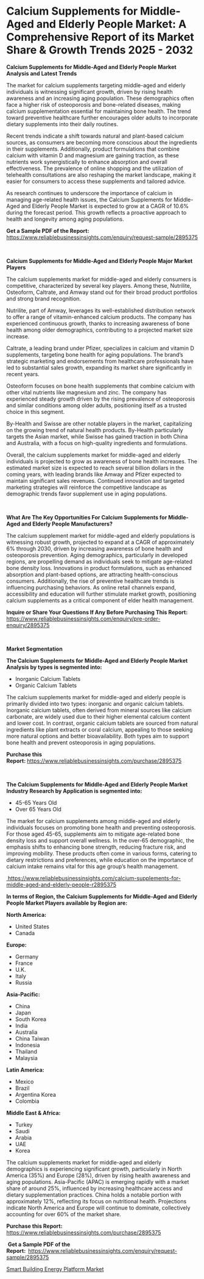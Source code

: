<p><h1>Calcium Supplements for Middle-Aged and Elderly People Market: A Comprehensive Report of its Market Share & Growth Trends 2025 - 2032</h1></p><p><strong>Calcium Supplements for Middle-Aged and Elderly People Market Analysis and Latest Trends</strong></p>
<p><p>The market for calcium supplements targeting middle-aged and elderly individuals is witnessing significant growth, driven by rising health awareness and an increasing aging population. These demographics often face a higher risk of osteoporosis and bone-related diseases, making calcium supplementation essential for maintaining bone health. The trend toward preventive healthcare further encourages older adults to incorporate dietary supplements into their daily routines.</p><p>Recent trends indicate a shift towards natural and plant-based calcium sources, as consumers are becoming more conscious about the ingredients in their supplements. Additionally, product formulations that combine calcium with vitamin D and magnesium are gaining traction, as these nutrients work synergistically to enhance absorption and overall effectiveness. The prevalence of online shopping and the utilization of telehealth consultations are also reshaping the market landscape, making it easier for consumers to access these supplements and tailored advice.</p><p>As research continues to underscore the importance of calcium in managing age-related health issues, the Calcium Supplements for Middle-Aged and Elderly People Market is expected to grow at a CAGR of 10.6% during the forecast period. This growth reflects a proactive approach to health and longevity among aging populations.</p></p>
<p><strong>Get a Sample PDF of the Report:&nbsp;</strong> <a href="https://www.reliablebusinessinsights.com/enquiry/request-sample/2895375?utm_campaign=2242&utm_medium=2&utm_source=Github&utm_content=ia&utm_term=15032025&utm_id=calcium-supplements-for-middle-aged-and-elderly-people">https://www.reliablebusinessinsights.com/enquiry/request-sample/2895375</a></p>
<p>&nbsp;</p>
<p><strong>Calcium Supplements for Middle-Aged and Elderly People Major Market Players</strong></p>
<p><p>The calcium supplements market for middle-aged and elderly consumers is competitive, characterized by several key players. Among these, Nutrilite, Osteoform, Caltrate, and Amway stand out for their broad product portfolios and strong brand recognition. </p><p>Nutrilite, part of Amway, leverages its well-established distribution network to offer a range of vitamin-enhanced calcium products. The company has experienced continuous growth, thanks to increasing awareness of bone health among older demographics, contributing to a projected market size increase.</p><p>Caltrate, a leading brand under Pfizer, specializes in calcium and vitamin D supplements, targeting bone health for aging populations. The brand’s strategic marketing and endorsements from healthcare professionals have led to substantial sales growth, expanding its market share significantly in recent years.</p><p>Osteoform focuses on bone health supplements that combine calcium with other vital nutrients like magnesium and zinc. The company has experienced steady growth driven by the rising prevalence of osteoporosis and similar conditions among older adults, positioning itself as a trusted choice in this segment.</p><p>By-Health and Swisse are other notable players in the market, capitalizing on the growing trend of natural health products. By-Health particularly targets the Asian market, while Swisse has gained traction in both China and Australia, with a focus on high-quality ingredients and formulations.</p><p>Overall, the calcium supplements market for middle-aged and elderly individuals is projected to grow as awareness of bone health increases. The estimated market size is expected to reach several billion dollars in the coming years, with leading brands like Amway and Pfizer expected to maintain significant sales revenues. Continued innovation and targeted marketing strategies will reinforce the competitive landscape as demographic trends favor supplement use in aging populations.</p></p>
<p>&nbsp;</p>
<p><strong>What Are The Key Opportunities For Calcium Supplements for Middle-Aged and Elderly People Manufacturers?</strong></p>
<p><p>The calcium supplement market for middle-aged and elderly populations is witnessing robust growth, projected to expand at a CAGR of approximately 6% through 2030, driven by increasing awareness of bone health and osteoporosis prevention. Aging demographics, particularly in developed regions, are propelling demand as individuals seek to mitigate age-related bone density loss. Innovations in product formulations, such as enhanced absorption and plant-based options, are attracting health-conscious consumers. Additionally, the rise of preventive healthcare trends is influencing purchasing behaviors. As online retail channels expand, accessibility and education will further stimulate market growth, positioning calcium supplements as a critical component of elder health management.</p></p>
<p><strong>Inquire or Share Your Questions If Any Before Purchasing This Report:</strong> <a href="https://www.reliablebusinessinsights.com/enquiry/pre-order-enquiry/2895375?utm_campaign=2242&utm_medium=2&utm_source=Github&utm_content=ia&utm_term=15032025&utm_id=calcium-supplements-for-middle-aged-and-elderly-people">https://www.reliablebusinessinsights.com/enquiry/pre-order-enquiry/2895375</a></p>
<p>&nbsp;</p>
<p><strong>Market Segmentation</strong></p>
<p><strong>The Calcium Supplements for Middle-Aged and Elderly People Market Analysis by types is segmented into:</strong></p>
<p><ul><li>Inorganic Calcium Tablets</li><li>Organic Calcium Tablets</li></ul></p>
<p><p>The calcium supplements market for middle-aged and elderly people is primarily divided into two types: inorganic and organic calcium tablets. Inorganic calcium tablets, often derived from mineral sources like calcium carbonate, are widely used due to their higher elemental calcium content and lower cost. In contrast, organic calcium tablets are sourced from natural ingredients like plant extracts or coral calcium, appealing to those seeking more natural options and better bioavailability. Both types aim to support bone health and prevent osteoporosis in aging populations.</p></p>
<p><strong>Purchase this Report:&nbsp;</strong><a href="https://www.reliablebusinessinsights.com/purchase/2895375?utm_campaign=2242&utm_medium=2&utm_source=Github&utm_content=ia&utm_term=15032025&utm_id=calcium-supplements-for-middle-aged-and-elderly-people">https://www.reliablebusinessinsights.com/purchase/2895375</a></p>
<p>&nbsp;</p>
<p><strong>The Calcium Supplements for Middle-Aged and Elderly People Market Industry Research by Application is segmented into:</strong></p>
<p><ul><li>45-65 Years Old</li><li>Over 65 Years Old</li></ul></p>
<p><p>The market for calcium supplements among middle-aged and elderly individuals focuses on promoting bone health and preventing osteoporosis. For those aged 45-65, supplements aim to mitigate age-related bone density loss and support overall wellness. In the over-65 demographic, the emphasis shifts to enhancing bone strength, reducing fracture risk, and improving mobility. These products often come in various forms, catering to dietary restrictions and preferences, while education on the importance of calcium intake remains vital for this age group’s health management.</p></p>
<p><a href="https://www.reliablebusinessinsights.com/calcium-supplements-for-middle-aged-and-elderly-people-r2895375?utm_campaign=2242&utm_medium=2&utm_source=Github&utm_content=ia&utm_term=15032025&utm_id=calcium-supplements-for-middle-aged-and-elderly-people">&nbsp;https://www.reliablebusinessinsights.com/calcium-supplements-for-middle-aged-and-elderly-people-r2895375</a></p>
<p><strong>In terms of Region, the Calcium Supplements for Middle-Aged and Elderly People Market Players available by Region are:</strong></p>
<p>
    <p> <strong> North America: </strong>
        <ul>
            <li>United States</li>
            <li>Canada</li>
        </ul>
        </p> 
    <p> <strong> Europe: </strong>
        <ul>
            <li>Germany</li>
            <li>France</li>
            <li>U.K.</li>
            <li>Italy</li>
            <li>Russia</li>
        </ul>
        </p> 
    <p> <strong> Asia-Pacific: </strong>
        <ul>
            <li>China</li>
            <li>Japan</li>
            <li>South Korea</li>
            <li>India</li>
            <li>Australia</li>
            <li>China Taiwan</li>
            <li>Indonesia</li>
            <li>Thailand</li>
            <li>Malaysia</li>
        </ul>
        </p> 
    <p> <strong> Latin America: </strong>
        <ul>
            <li>Mexico</li>
            <li>Brazil</li>
            <li>Argentina Korea</li>
            <li>Colombia</li>
        </ul>
        </p> 
    <p> <strong> Middle East & Africa: </strong>
        <ul>
            <li>Turkey</li>
            <li>Saudi</li>
            <li>Arabia</li>
            <li>UAE</li>
            <li>Korea</li>
        </ul>
    </p>
    </p>
<p><p>The calcium supplements market for middle-aged and elderly demographics is experiencing significant growth, particularly in North America (35%) and Europe (28%), driven by rising health awareness and aging populations. Asia-Pacific (APAC) is emerging rapidly with a market share of around 25%, influenced by increasing healthcare access and dietary supplementation practices. China holds a notable portion with approximately 12%, reflecting its focus on nutritional health. Projections indicate North America and Europe will continue to dominate, collectively accounting for over 60% of the market share.</p></p>
<p><strong>Purchase this Report: </strong><a href="https://www.reliablebusinessinsights.com/purchase/2895375?utm_campaign=2242&utm_medium=2&utm_source=Github&utm_content=ia&utm_term=15032025&utm_id=calcium-supplements-for-middle-aged-and-elderly-people">https://www.reliablebusinessinsights.com/purchase/2895375</a></p>
<p>&nbsp;<strong>Get a Sample PDF of the Report:&nbsp;&nbsp;</strong><a href="https://www.reliablebusinessinsights.com/enquiry/request-sample/2895375?utm_campaign=2242&utm_medium=2&utm_source=Github&utm_content=ia&utm_term=15032025&utm_id=calcium-supplements-for-middle-aged-and-elderly-people">https://www.reliablebusinessinsights.com/enquiry/request-sample/2895375</a></p>
<p><strong></strong></p>
<p><p><a href="https://github.com/MariaWashington76/Market-Research-Report-List-2/blob/main/smart-building-energy-platform-market.md?utm_campaign=2242&utm_medium=2&utm_source=Github&utm_content=ia&utm_term=15032025&utm_id=calcium-supplements-for-middle-aged-and-elderly-people">Smart Building Energy Platform Market</a></p></p>